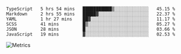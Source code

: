 <!--START_SECTION:waka-->

```text
TypeScript   5 hrs 54 mins   ███████████▒░░░░░░░░░░░░░   45.15 %
Markdown     2 hrs 55 mins   █████▓░░░░░░░░░░░░░░░░░░░   22.37 %
YAML         1 hr 27 mins    ██▓░░░░░░░░░░░░░░░░░░░░░░   11.17 %
SCSS         41 mins         █▒░░░░░░░░░░░░░░░░░░░░░░░   05.27 %
JSON         28 mins         █░░░░░░░░░░░░░░░░░░░░░░░░   03.66 %
JavaScript   19 mins         ▓░░░░░░░░░░░░░░░░░░░░░░░░   02.53 %
```

<!--END_SECTION:waka-->

![Metrics](https://metrics.lecoq.io/TachibanaKimika?template=classic&base.activity=0&base.community=0&base.repositories=0&languages=1&isocalendar=1&isocalendar.duration=half-year&languages.limit=8&languages.sections=most-used&languages.colors=github&languages.threshold=0%25&languages.indepth=false&languages.recent.load=300&languages.recent.days=14&config.timezone=Asia%2FShanghai)
